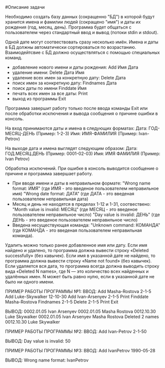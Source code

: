 #Описание задачи

Необходимо создать базу данных (сокращенно "БД") в которой будут хранится имена и фамилии людей (сокращено "имя") и даты их рождения (год, месяц, день). Программа будет общаться с пользователем через стандартный ввод и вывод (потоки stdin и stdout).

Одной дате могут соотвествовать сразу несколько имён. Имена и даты в БД должны автоматически сортироваться по возрастанию. Взаимодейтсвие с БД должно осуществляться с помощью специальных команд. 

- добавление нового имени и даты рождения:     Add Имя Дата
- удаление имени:                              Delete Дата Имя
- удаление всех имен за конкретную дату:       Delete Дата
- поиск имен за конкретную дату:               Findnames Дата
- поиск даты по имени                          Finddate Имя
- печать всех имен за все даты:                Print
- выход из программы					       Exit

Программа завершит работу только после ввода команды Exit или после обработки
исключения и вывода сообщения о причине ошибки в консоль.

На вход принимаются даты и имена в следующих форматах:
Дата:   ГОД-МЕСЯЦ-ДЕНЬ 	(Пример: 1-2-3)
Имя:    ИМЯ-ФАМИЛИЯ    	(Пример: Ivan-Petrov)

На выходе дата и имена выглядят следующим образом:
Дата: 	ГОД.МЕСЯЦ.ДЕНЬ  (Пример: 0001-02-03)
Имя: 	ИМЯ ФАМИЛИЯ		(Пример: Ivan Petrov)

Обработка исключений. При ошибке в консоль выводится сообщение о причине и программа завершает работу.
- При вводе имени и даты в неправильном формате:
"Wrong name format: ИМЯ"  (где ИМЯ - это введеное пользователем неправильное имя)
"Wrong date format: ДАТА" (где ДАТА - это введеная пользователем неправильная дата)
- Месяц и день не находятся в пределах 1-12 и 1-31, соотвествено:
"Month value is invalid: МЕСЯЦ" (где МЕСЯЦ - это введеное пользователем неправильное число)
"Day value is invalid: ДЕНЬ" (где ДЕНЬ - это введеное пользователем неправильное число)
- Введена несуществующая команда:
"Unknown command: КОМАНДА"(где КОМАНДА - это введеная пользователем неправильная команда).

Удалить можно только ранее добавленное имя или дату. Если имя найдено и удалено, то программа должна вывести строку «Deleted successfully» (без кавычек). Если имя в указанной дате не найдено, то программа должна вывести строку «Name not found» (без кавычек). Если удаляется вся дата, то программа всегда должна выводить строку вида «Deleted N names», где N — это количество всех найденных и удалённых имен. N может быть равно нулю, если в указанной дате не было ни одного имени.

ПРИМЕР РАБОТЫ ПРОГРАММЫ №1:
ВВОД:
Add Masha-Rostova 2-1-5
Add Luke-Skywalker 12-10-30
Add Ivan-Arsenyev 2-1-5
Print
Finddate Masha-Rostova
Findnames 2-1-5
Delete 2-1-5
Print
Exit

ВЫВОД:
0002.01.05 Ivan Arsenyev
0002.01.05 Masha Rostova
0012.10.30 Luke Skywalker
0002.01.05
Ivan Arsenyev
Masha Rostova
Deleted 2 names
0012.10.30 Luke Skywalker


ПРИМЕР РАБОТЫ ПРОГРАММЫ №2:
ВВОД:
Add Ivan-Petrov 2-1-50

ВЫВОД:
Day value is invalid: 50


ПРИМЕР РАБОТЫ ПРОГРАММЫ №3:
ВВОД:
Add IvanPetrov 1990-05-28

ВЫВОД:
Wrong name format: IvanPetrov


